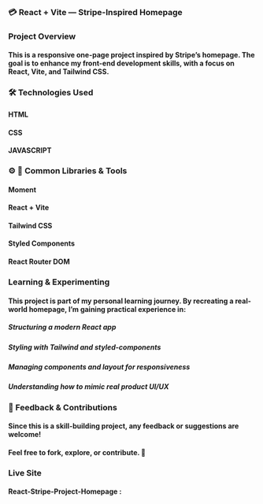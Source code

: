 ### 💳 React + Vite — Stripe-Inspired Homepage

### Project Overview

#### This is a responsive one-page project inspired by Stripe’s homepage. The goal is to enhance my front-end development skills, with a focus on React, Vite, and Tailwind CSS.

### 🛠 Technologies Used

#### HTML

#### CSS

#### JAVASCRIPT

### ⚙️ 🧰 Common Libraries & Tools

#### Moment

#### React + Vite

#### Tailwind CSS

#### Styled Components

#### React Router DOM

### Learning & Experimenting

#### This project is part of my personal learning journey. By recreating a real-world homepage, I’m gaining practical experience in:

##### Structuring a modern React app

##### Styling with Tailwind and styled-components

##### Managing components and layout for responsiveness

##### Understanding how to mimic real product UI/UX

### 🙌 Feedback & Contributions

#### Since this is a skill-building project, any feedback or suggestions are welcome!

#### Feel free to fork, explore, or contribute. 🚀

### Live Site

#### React-Stripe-Project-Homepage :
